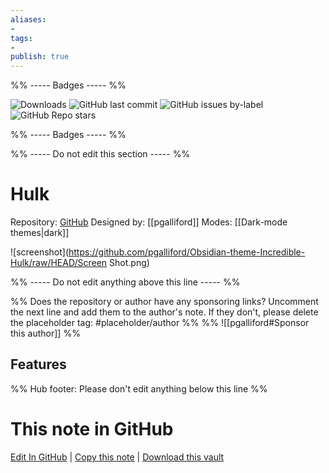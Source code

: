 ```yaml
---
aliases:
- 
tags: 
- 
publish: true
---
```


%% ----- Badges ----- %%

![Downloads](https://img.shields.io/badge/downloads-6366-573E7A?style=for-the-badge&logo=)
![GitHub last commit](https://img.shields.io/github/last-commit/pgalliford/Obsidian-theme-Incredible-Hulk?color=573E7A&label=last%20update&logo=github&style=for-the-badge)
![GitHub issues by-label](https://img.shields.io/github/issues/pgalliford/Obsidian-theme-Incredible-Hulk/help%20wanted?color=573E7A&logo=github&style=for-the-badge) 
![GitHub Repo stars](https://img.shields.io/github/stars/pgalliford/Obsidian-theme-Incredible-Hulk?color=573E7A&logo=github&style=for-the-badge)

%% ----- Badges ----- %%

%% ----- Do not edit this section ----- %%

# Hulk

Repository: [GitHub](https://github.com/pgalliford/Obsidian-theme-Incredible-Hulk)
Designed by: [[pgalliford]]
Modes: [[Dark-mode themes|dark]]



![screenshot](https://github.com/pgalliford/Obsidian-theme-Incredible-Hulk/raw/HEAD/Screen Shot.png)

%% ----- Do not edit anything above this line ----- %% 

%% Does the repository or author have any sponsoring links? Uncomment the next line and add them to the author's note. If they don't, please delete the placeholder tag: #placeholder/author %%
%% ![[pgalliford#Sponsor this author]] %%


## Features



%% Hub footer: Please don't edit anything below this line %%

# This note in GitHub

<span class="git-footer">[Edit In GitHub](https://github.dev/obsidian-community/obsidian-hub/blob/main/02%20-%20Community%20Expansions/02.05%20All%20Community%20Expansions/Themes/Hulk.md "git-hub-edit-note") | [Copy this note](https://raw.githubusercontent.com/obsidian-community/obsidian-hub/main/02%20-%20Community%20Expansions/02.05%20All%20Community%20Expansions/Themes/Hulk.md "git-hub-copy-note") | [Download this vault](https://github.com/obsidian-community/obsidian-hub/archive/refs/heads/main.zip "git-hub-download-vault") </span>
